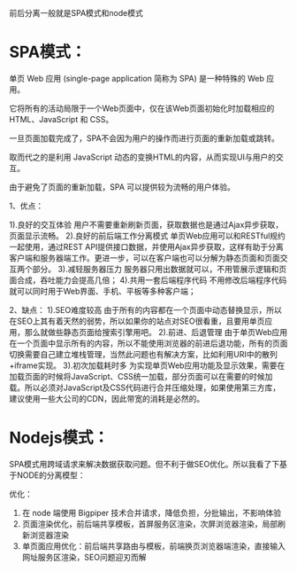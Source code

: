 

前后分离一般就是SPA模式和node模式


# SPA模式：

单页 Web 应用 (single-page application 简称为 SPA) 是一种特殊的 Web 应用。

它将所有的活动局限于一个Web页面中，仅在该Web页面初始化时加载相应的HTML、JavaScript 和 CSS。

一旦页面加载完成了，SPA不会因为用户的操作而进行页面的重新加载或跳转。

取而代之的是利用 JavaScript 动态的变换HTML的内容，从而实现UI与用户的交互。

由于避免了页面的重新加载，SPA 可以提供较为流畅的用户体验。


1、优点：

1).良好的交互体验
	用户不需要重新刷新页面，获取数据也是通过Ajax异步获取，页面显示流畅。
2).良好的前后端工作分离模式
	单页Web应用可以和RESTful规约一起使用，通过REST API提供接口数据，并使用Ajax异步获取，这样有助于分离客户端和服务器端工作。更进一步，可以在客户端也可以分解为静态页面和页面交互两个部分。
3).减轻服务器压力
	服务器只用出数据就可以，不用管展示逻辑和页面合成，吞吐能力会提高几倍；
4).共用一套后端程序代码
	不用修改后端程序代码就可以同时用于Web界面、手机、平板等多种客户端；


2、缺点：
1).SEO难度较高
	由于所有的内容都在一个页面中动态替换显示，所以在SEO上其有着天然的弱势，所以如果你的站点对SEO很看重，且要用单页应用，那么就做些静态页面给搜索引擎用吧。
2).前进、后退管理
	由于单页Web应用在一个页面中显示所有的内容，所以不能使用浏览器的前进后退功能，所有的页面切换需要自己建立堆栈管理，当然此问题也有解决方案，比如利用URI中的散列+iframe实现。
3).初次加载耗时多
	为实现单页Web应用功能及显示效果，需要在加载页面的时候将JavaScript、CSS统一加载，部分页面可以在需要的时候加载。所以必须对JavaScript及CSS代码进行合并压缩处理，如果使用第三方库，建议使用一些大公司的CDN，因此带宽的消耗是必然的。



# Nodejs模式：

SPA模式用跨域请求来解决数据获取问题。但不利于做SEO优化。所以我看了下基于NODE的分离模型：


优化：

1. 在 node 端使用 Bigpiper 技术合并请求，降低负担，分批输出，不影响体验
2. 页面渲染优化，前后端共享模板，首屏服务区渲染，次屏浏览器渲染，局部刷新浏览器渲染
3. 单页面应用优化：前后端共享路由与模板，前端换页浏览器端渲染，直接输入网址服务区渲染，SEO问题迎刃而解